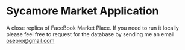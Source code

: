 # Sycamore Market Application
A close replica of FaceBook Market Place. If you need to run it locally please feel free to request for the database by sending me an email osepro@gmail.com
